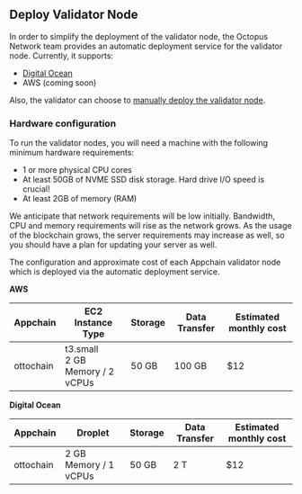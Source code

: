 ## Deploy Validator Node 

In order to simplify the deployment of the validator node, the Octopus Network team provides an automatic deployment service for the validator node. Currently, it supports:

* [Digital Ocean](./validator-deploy-do.md)
* AWS (coming soon)

Also, the validator can choose to [manually deploy the validator node](./validator-deploy-manually.md).

### Hardware configuration

To run the validator nodes, you will need a machine with the following minimum hardware requirements:

* 1 or more physical CPU cores
* At least 50GB of NVME SSD disk storage. Hard drive I/O speed is crucial!
* At least 2GB of memory (RAM)

We anticipate that network requirements will be low initially. Bandwidth, CPU and memory requirements will rise as the network grows. As the usage of the blockchain grows, the server requirements may increase as well, so you should have a plan for updating your server as well.

The configuration and approximate cost of each Appchain validator node which is deployed via the automatic deployment service.

**AWS**

| Appchain | EC2 Instance Type  | Storage | Data Transfer | Estimated monthly cost |
|------|------|------|------|------|
| ottochain | t3.small<br/>2 GB Memory / 2 vCPUs | 50 GB | 100 GB | $12 |


**Digital Ocean**

| Appchain | Droplet  | Storage | Data Transfer | Estimated monthly cost |
|------|------|------|------|------|
| ottochain | 2 GB Memory / 1 vCPUs | 50 GB | 2 T | $12 |
